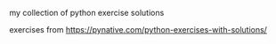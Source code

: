 my collection of python exercise solutions

exercises from https://pynative.com/python-exercises-with-solutions/
